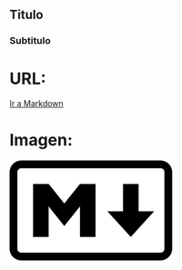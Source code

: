 ## Titulo

### Subtitulo

# URL:
[Ir a Markdown](https://markdown.es/)

# Imagen:
![una imagen](mark.png)